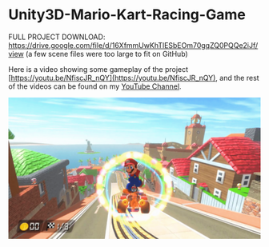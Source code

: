 # Unity3D-Mario-Kart-Racing-Game

FULL PROJECT DOWNLOAD: https://drive.google.com/file/d/16XfmmUwKhTlESbEOm70gqZQ0PQQe2iJf/view    (a few scene files were too large to fit on GitHub)

Here is a video showing some gameplay of the project  [https://youtu.be/NfiscJR_nQY](https://youtu.be/NfiscJR_nQY), 
and the rest of the videos can be found on my [YouTube Channel](https://www.youtube.com/c/ishaan35).

![Game Image](https://github.com/Ishaan35/Unity3D-Mario-Kart-Racing-Game/blob/main/GameSnapshot.png?raw=true)
